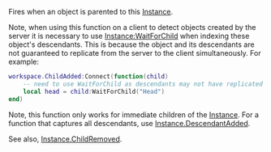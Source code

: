 Fires when an object is parented to this [Instance](https://developer.roblox.com/en-us/api-reference/class/Instance).

Note, when using this function on a client to detect objects created by the server it is necessary to use [Instance:WaitForChild](https://developer.roblox.com/en-us/api-reference/function/Instance/WaitForChild) when indexing these object's descendants. This is because the object and its descendants are not guaranteed to replicate from the server to the client simultaneously. For example:

```Lua
workspace.ChildAdded:Connect(function(child)
    -- need to use WaitForChild as descendants may not have replicated yet
    local head = child:WaitForChild("Head")
end)
```

Note, this function only works for immediate children of the [Instance](https://developer.roblox.com/en-us/api-reference/class/Instance). For a function that captures all descendants, use [Instance.DescendantAdded](https://developer.roblox.com/en-us/api-reference/event/Instance/DescendantAdded).

See also, [Instance.ChildRemoved](https://developer.roblox.com/en-us/api-reference/event/Instance/ChildRemoved).